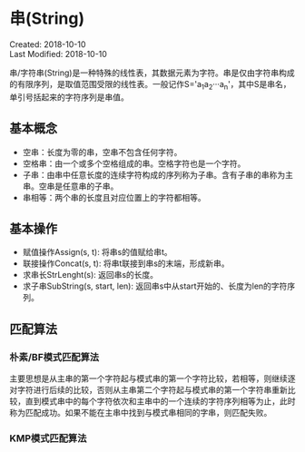 # 串(String)
Created: 2018-10-10  
Last Modified: 2018-10-10  

串/字符串(String)是一种特殊的线性表，其数据元素为字符。串是仅由字符串构成的有限序列，是取值范围受限的线性表。一般记作S='a<sub>1</sub>a<sub>2</sub>···a<sub>n</sub>'，其中S是串名，单引号括起来的字符序列是串值。

## 基本概念
- 空串：长度为零的串，空串不包含任何字符。
- 空格串：由一个或多个空格组成的串。空格字符也是一个字符。
- 子串：由串中任意长度的连续字符构成的序列称为子串。含有子串的串称为主串。空串是任意串的子串。
- 串相等：两个串的长度且对应位置上的字符都相等。

## 基本操作
- 赋值操作Assign(s, t): 将串s的值赋给串t。
- 联接操作Concat(s, t): 将串t联接到串s的末端，形成新串。
- 求串长StrLenght(s): 返回串s的长度。
- 求子串SubString(s, start, len): 返回串s中从start开始的、长度为len的字符序列。

## 匹配算法
### 朴素/BF模式匹配算法
主要思想是从主串的第一个字符起与模式串的第一个字符比较，若相等，则继续逐对字符进行后续的比较，否则从主串第二个字符起与模式串的第一个字符串重新比较，直到模式串中的每个字符依次和主串中的一个连续的字符序列相等为止，此时称为匹配成功。如果不能在主串中找到与模式串相同的字串，则匹配失败。
  
### KMP模式匹配算法